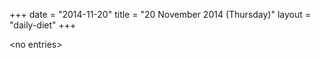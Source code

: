 +++
date = "2014-11-20"
title = "20 November 2014 (Thursday)"
layout = "daily-diet"
+++

\<no entries\>